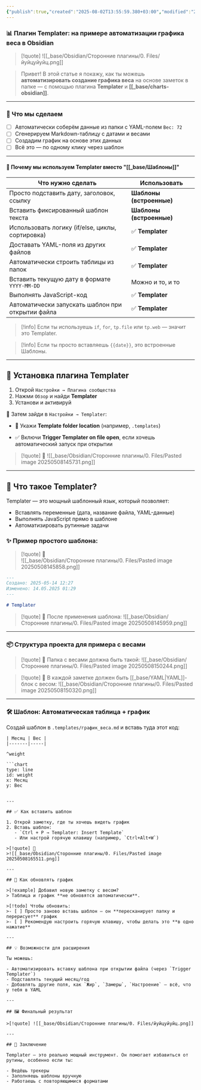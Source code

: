```yaml
---
{"publish":true,"created":"2025-08-02T13:55:59.380+03:00","modified":"2025-08-02T13:55:59.392+03:00","cssclasses":""}
---
```



### 📊 Плагин Templater: на примере автоматизации графика веса в Obsidian

>[!quote] ![[_base/Obsidian/Сторонние плагины/0. Files/йуйцуйуйц.png]]

> Привет! В этой статье я покажу, как ты можешь **автоматизировать создание графика веса** на основе заметок в папке — с помощью плагина **Templater** и **[[_base/charts-obsidian]]**.

---

### 🚀 Что мы сделаем

- [ ] Автоматически соберём данные из папки с YAML-полем `Вес: 72`
- [ ] Сгенерируем Markdown-таблицу с датами и весами
- [ ] Создадим график на основе этих данных
- [ ] Всё это — по одному клику через шаблон

---
#### 🤔 Почему мы используем Templater вместо "[[_base/Шаблоны]]"

| Что нужно сделать                                 | Использовать             |
| ------------------------------------------------- | ------------------------ |
| Просто подставить дату, заголовок, ссылку         | **Шаблоны (встроенные)** |
| Вставить фиксированный шаблон текста              | **Шаблоны (встроенные)** |
| Использовать логику (if/else, циклы, сортировка)  | ✅ **Templater**          |
| Доставать YAML-поля из других файлов              | ✅ **Templater**          |
| Автоматически строить таблицы из папок            | ✅ **Templater**          |
| Вставить текущую дату в формате `YYYY-MM-DD`      | Можно и то, и то         |
| Выполнять JavaScript-код                          | ✅ **Templater**          |
| Автоматически запускать шаблон при открытии файла | ✅ **Templater**          |

>[!info] Если ты используешь `if`, `for`, `tp.file` или `tp.web` 
>— значит это Templater. 

>[!info] Если ты просто вставляешь `{{date}}`,
> это встроенные Шаблоны.

---

## 🧩 Установка плагина Templater

1. Открой `Настройки → Плагина сообщества`
2. Нажми `Обзор` и найди **Templater**
3. Установи и активируй

📍 Затем зайди в `Настройки → Templater`:

- 📁 Укажи **Template folder location** (например, `.templates`)

- ✅ Включи **Trigger Templater on file open**, если хочешь автоматический запуск при открытии


>[!quote] 📸
> ![[_base/Obsidian/Сторонние плагины/0. Files/Pasted image 20250508145731.png]]

---

## 🧠 Что такое Templater?

Templater — это мощный шаблонный язык, который позволяет:

- Вставлять переменные (дата, название файла, YAML-данные)
- Выполнять JavaScript прямо в шаблоне
- Автоматизировать рутинные задачи

### ✨ Пример простого шаблона:

>[!quote] 📸  
>![[_base/Obsidian/Сторонние плагины/0. Files/Pasted image 20250508145858.png]]

```markdown
---
Создано: 2025-05-14 12:27
Изменено: 14.05.2025 01:29
---

# Templater
```

>[!quote] 📸 После применения шаблона: 
>![[_base/Obsidian/Сторонние плагины/0. Files/Pasted image 20250508145959.png]]

---
### 📦 Структура проекта для примера с весами

>[!quote] 📸 Папка с весами должна быть такой:
>![[_base/Obsidian/Сторонние плагины/0. Files/Pasted image 20250508150244.png]]


>[!quote] 📸  В каждой заметке должен быть [[_base/YAML\|YAML]]-блок с весом:
>![[_base/Obsidian/Сторонние плагины/0. Files/Pasted image 20250508150320.png]]


---
### 🛠 Шаблон: Автоматическая таблица + график

Создай шаблон в `.templates/график_веса.md` и вставь туда этот код:

```
| Месяц | Вес |
|-------|-----|

^weight

```chart
type: line
id: weight
x: Месяц
y: Вес
```

```

---

## ✅ Как вставить шаблон

1. Открой заметку, где ты хочешь видеть график
2. Вставь шаблон:
   - `Ctrl + P → Templater: Insert Template`
   - Или настрой горячую клавишу (например, `Ctrl+Alt+W`)

>[!quote] 📸 
>![[_base/Obsidian/Сторонние плагины/0. Files/Pasted image 20250508165511.png]]

---

## 🔄 Как обновлять график

>[!example] Добавил новую заметку с весом?
> Таблица и график **не обновятся автоматически**.

>[!todo] Чтобы обновить:
>- [ ] Просто заново вставь шаблон — он **пересканирует папку и перерисует** график
>- [ ] Рекомендую настроить горячую клавишу, чтобы делать это **в одно нажатие**

---

## 💡 Возможности для расширения

Ты можешь:

- Автоматизировать вставку шаблона при открытии файла (через `Trigger Templater`)
- Подставлять текущий месяц/год
- Добавлять другие поля, как `Жир`, `Замеры`, `Настроение` — всё, что у тебя в YAML

---

## 🖼 Финальный результат

>[!quote] ![[_base/Obsidian/Сторонние плагины/0. Files/йуйцуйуйц.png]]

---

## 🧷 Заключение

Templater — это реально мощный инструмент. Он помогает избавиться от рутины, особенно если ты:

- Ведёшь трекеры
- Заполняешь шаблоны вручную
- Работаешь с повторяющимися форматами